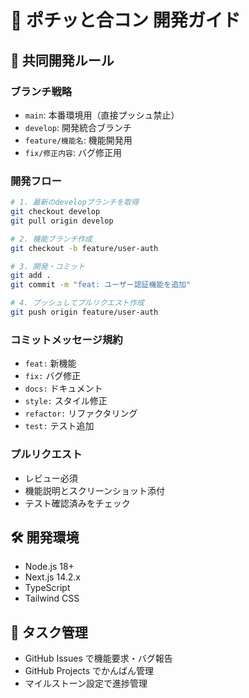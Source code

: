 # 🎉 ポチッと合コン 開発ガイド

## 👥 共同開発ルール

### ブランチ戦略
- `main`: 本番環境用（直接プッシュ禁止）
- `develop`: 開発統合ブランチ
- `feature/機能名`: 機能開発用
- `fix/修正内容`: バグ修正用

### 開発フロー
```bash
# 1. 最新のdevelopブランチを取得
git checkout develop
git pull origin develop

# 2. 機能ブランチ作成
git checkout -b feature/user-auth

# 3. 開発・コミット
git add .
git commit -m "feat: ユーザー認証機能を追加"

# 4. プッシュしてプルリクエスト作成
git push origin feature/user-auth
```

### コミットメッセージ規約
- `feat:` 新機能
- `fix:` バグ修正  
- `docs:` ドキュメント
- `style:` スタイル修正
- `refactor:` リファクタリング
- `test:` テスト追加

### プルリクエスト
- レビュー必須
- 機能説明とスクリーンショット添付
- テスト確認済みをチェック

## 🛠️ 開発環境
- Node.js 18+
- Next.js 14.2.x
- TypeScript
- Tailwind CSS

## 📝 タスク管理
- GitHub Issues で機能要求・バグ報告
- GitHub Projects でかんばん管理
- マイルストーン設定で進捗管理